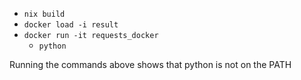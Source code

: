 - `nix build`
- `docker load -i result`
- `docker run -it requests_docker`
  - `python`

Running the commands above shows that python is not on the PATH
